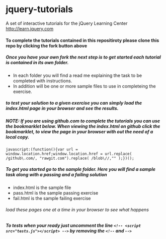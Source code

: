 # jquery-tutorials
A set of interactive tutorials for the jQuery Learning Center http://learn.jquery.com

#### To complete the tutorials contained in this repositiroty please clone this repo by clicking the fork button above

##### Once you have your own fork the next step is to get started each tutorial is contained in its own folder.

* In each folder you will find a read me explaining the task to be completed with instructions.
* In addition will be one or more sample files to use in completeing the exercise.

##### to test your solution to a given exercise you can simply load the index.html page in your browser and see the results.

##### NOTE: If you are using github.com to complete the tutorials you can use the bookmarklet below. When viewing the index.html on github click the bookmarklet, to view the page in your browser with out the need of a local copy. 

 ```
 javascript:(function(){var url = window.location.href;window.location.href = url.replace( /github\.com/, "rawgit.com").replace( /blob\//,"" );})();
 ```

##### To get you started go to the sample folder. Here you will find a sample task along with a passing and a failing solution

* index.html is the sample file
* pass.html is the sample passing exercise
* fail.html is the sample failing exercise

###### load these pages one at a time in your browser to see what happens

##### To tests when your ready just uncomment the line  `<!-- <script src="tests.js"></script> -->` by removing the `<!--` and `-->`
